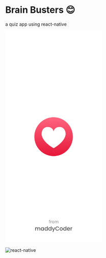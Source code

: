 # Brain Busters :blush:

a quiz app using react-native



<img src="https://raw.githubusercontent.com/maddyyyyyyy6/quiz-app/main/quiz-app/assets/splash.png" width="303" height="657">

![react-native](https://icts.io/wp-content/uploads/2020/04/react-native.png)
